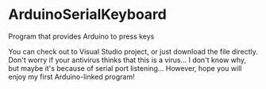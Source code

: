 # ArduinoSerialKeyboard
Program that provides Arduino to press keys

You can check out to Visual Studio project, or just download the file directly.
Don't worry if your antivirus thinks that this is a virus...
I don't know why, but maybe it's because of serial port listening...
However, hope you will enjoy my first Arduino-linked program!
